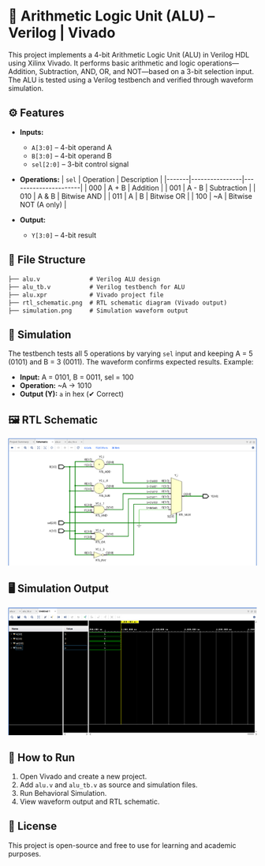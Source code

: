 # 🔢 Arithmetic Logic Unit (ALU) – Verilog | Vivado

This project implements a 4-bit Arithmetic Logic Unit (ALU) in Verilog HDL using Xilinx Vivado. It performs basic arithmetic and logic operations—Addition, Subtraction, AND, OR, and NOT—based on a 3-bit selection input. The ALU is tested using a Verilog testbench and verified through waveform simulation.

## ⚙️ Features

- **Inputs:**
  - `A[3:0]` – 4-bit operand A
  - `B[3:0]` – 4-bit operand B
  - `sel[2:0]` – 3-bit control signal

- **Operations:**
  | `sel` | Operation      | Description          |
  |-------|----------------|----------------------|
  | 000   | A + B          | Addition             |
  | 001   | A - B          | Subtraction          |
  | 010   | A & B          | Bitwise AND          |
  | 011   | A | B          | Bitwise OR           |
  | 100   | ~A             | Bitwise NOT (A only) |

- **Output:**
  - `Y[3:0]` – 4-bit result

## 📁 File Structure

```
├── alu.v              # Verilog ALU design
├── alu_tb.v           # Verilog testbench for ALU
├── alu.xpr            # Vivado project file
├── rtl_schematic.png  # RTL schematic diagram (Vivado output)
├── simulation.png     # Simulation waveform output
```

## 🧪 Simulation

The testbench tests all 5 operations by varying `sel` input and keeping A = 5 (0101) and B = 3 (0011). The waveform confirms expected results. Example:

- **Input:** A = 0101, B = 0011, sel = 100  
- **Operation:** ~A → 1010  
- **Output (Y):** `a` in hex (✔ Correct)

## 🖼️ RTL Schematic

![RTL Schematic](images/rtl_schematic.png)

## 🖥️ Simulation Output

![Simulation Waveform](images/simulation_waveform.png)


## 🚀 How to Run

1. Open Vivado and create a new project.
2. Add `alu.v` and `alu_tb.v` as source and simulation files.
3. Run Behavioral Simulation.
4. View waveform output and RTL schematic.

## 📜 License

This project is open-source and free to use for learning and academic purposes.
